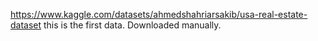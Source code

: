 https://www.kaggle.com/datasets/ahmedshahriarsakib/usa-real-estate-dataset
this is the first data. Downloaded manually.
